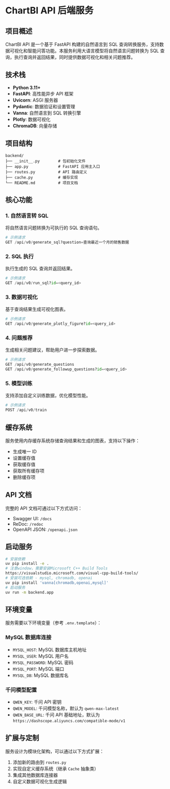 # ChartBI API 后端服务

## 项目概述

ChartBI API 是一个基于 FastAPI 构建的自然语言到 SQL 查询转换服务，支持数据可视化和智能问答功能。本服务利用大语言模型将自然语言问题转换为 SQL 查询，执行查询并返回结果，同时提供数据可视化和相关问题推荐。

## 技术栈

- **Python 3.11+**
- **FastAPI**: 高性能异步 API 框架
- **Uvicorn**: ASGI 服务器
- **Pydantic**: 数据验证和设置管理
- **Vanna**: 自然语言到 SQL 转换引擎
- **Plotly**: 数据可视化
- **ChromaDB**: 向量存储

## 项目结构

```
backend/
├── __init__.py        # 包初始化文件
├── app.py             # FastAPI 应用主入口
├── routes.py          # API 路由定义
├── cache.py           # 缓存实现
└── README.md          # 项目文档
```

## 核心功能

### 1. 自然语言转 SQL

将自然语言问题转换为可执行的 SQL 查询语句。

```python
# 示例请求
GET /api/v0/generate_sql?question=查询最近一个月的销售数据
```

### 2. SQL 执行

执行生成的 SQL 查询并返回结果。

```python
# 示例请求
GET /api/v0/run_sql?id=<query_id>
```

### 3. 数据可视化

基于查询结果生成可视化图表。

```python
# 示例请求
GET /api/v0/generate_plotly_figure?id=<query_id>
```

### 4. 问题推荐

生成相关问题建议，帮助用户进一步探索数据。

```python
# 示例请求
GET /api/v0/generate_questions
GET /api/v0/generate_followup_questions?id=<query_id>
```

### 5. 模型训练

支持添加自定义训练数据，优化模型性能。

```python
# 示例请求
POST /api/v0/train
```

## 缓存系统

服务使用内存缓存系统存储查询结果和生成的图表，支持以下操作：

- 生成唯一 ID
- 设置缓存值
- 获取缓存值
- 获取所有缓存项
- 删除缓存项

## API 文档

完整的 API 文档可通过以下方式访问：

- Swagger UI: `/docs`
- ReDoc: `/redoc`
- OpenAPI JSON: `/openapi.json`

## 启动服务

```bash
# 安装依赖
uv pip install -e .
# 注意window，需要安装Microsoft C++ Build Tools
https://visualstudio.microsoft.com/visual-cpp-build-tools/
# 安装可选依赖 - mysql, chromadb, openai
uv pip install 'vanna[chromadb,openai,mysql]'
# 启动服务
uv run -m backend.app
```

## 环境变量

服务需要以下环境变量（参考 `.env.template`）：

### MySQL 数据库连接

- `MYSQL_HOST`: MySQL 数据库主机地址
- `MYSQL_USER`: MySQL 用户名
- `MYSQL_PASSWORD`: MySQL 密码
- `MYSQL_PORT`: MySQL 端口
- `MYSQL_DB`: MySQL 数据库名

### 千问模型配置

- `QWEN_KEY`: 千问 API 密钥
- `QWEN_MODEL`: 千问模型名称，默认为 `qwen-max-latest`
- `QWEN_BASE_URL`: 千问 API 基础地址，默认为 `https://dashscope.aliyuncs.com/compatible-mode/v1`

## 扩展与定制

服务设计为模块化架构，可以通过以下方式扩展：

1. 添加新的路由到 `routes.py`
2. 实现自定义缓存系统（继承 `Cache` 抽象类）
3. 集成其他数据库连接器
4. 自定义数据可视化生成逻辑